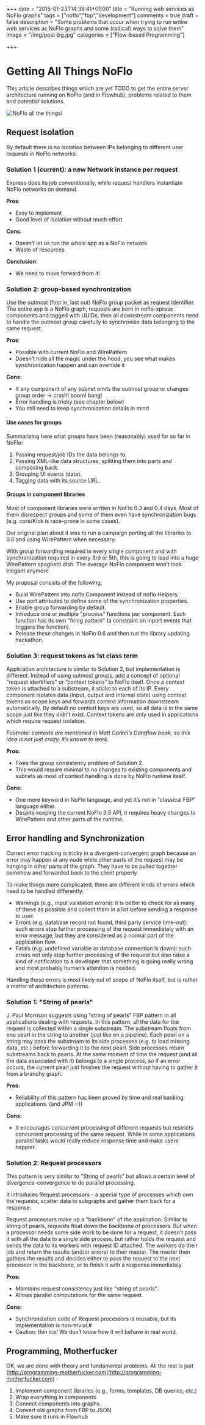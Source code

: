 +++
date = "2015-01-23T14:38:41+01:00"
title = "Running web services as NoFlo graphs"
tags = ["noflo","fbp","development"]
comments = true
draft = false
description = "Some problems that occur when trying to run entire web services as NoFlo graphs and some (radical) ways to solve them"
image = "/img/post-bg.jpg"
categories = ["Flow-based Programming"]

+++

# Getting All Things NoFlo

This article describes things which are yet TODO to get the entire server architecture running on NoFlo (and in Flowhub), problems related to them and potential solutions.

![NoFlo all the things!](/img/post/noflo_all_the_things.png)

## Request Isolation

By default there is no isolation between IPs belonging to different user requests in NoFlo networks.

### Solution 1 (current): a new Network instance per request

Express does its job conventionally, while request handlers instantiate NoFlo networks on demand.

**Pros**:

* Easy to implement
* Good level of isolation without much effort

**Cons**:

* Doesn’t let us run the whole app as a NoFlo network
* Waste of resources

**Conclusion**:

* We need to move forward from it!

### Solution 2: group-based synchronization

Use the outmost (first in, last out) NoFlo group packet as request identifier. The entire app is a NoFlo graph, requests are born in noflo-xpress components and tagged with UUIDs, then all downstream components need to handle the outmost group carefully to synchronize data belonging to the same request.

**Pros**:

* Possible with current NoFlo and WirePattern
* Doesn’t hide all the magic under the hood, you see what makes synchronization happen and can override it

**Cons**:

* If any component of any subnet omits the outmost group or changes group order -> crash! boom! bang!
* Error handling is tricky (see chapter below)
* You still need to keep synchronization details in mind

#### Use cases for groups

Summarizing here what groups have been (reasonably) used for so far in NoFlo:

1. Passing request/job IDs the data belongs to.
2. Passing XML-like data structures, splitting them into parts and composing back.
3. Grouping UI events (<graph><event>data</event></graph>).
4. Tagging data with its source URL.

#### Groups in component libraries

Most of component libraries were written in NoFlo 0.3 and 0.4 days. Most of them disrespect groups and some of them even have synchronization bugs (e.g. core/Kick is race-prone in some cases).

Our original plan about it was to run a campaign porting all the libraries to 0.5 and using WirePattern when necessary.

With group forwarding required in every single component and with synchronization required in every 3rd or 5th, this is going to lead into a huge WirePattern spaghetti dish. The average NoFlo component won’t look elegant anymore.

My proposal consists of the following:

* Build WirePattern into noflo.Component instead of noflo.Helpers.
* Use port attributes to define some of the synchronization properties.
* Enable group forwarding by default.
* Introduce one or multiple "process" functions per component. Each function has its own “firing pattern” (a constraint on inport events that triggers the function).
* Release these changes in NoFlo 0.6 and then run the library updating hackathon.

### Solution 3: request tokens as 1st class term

Application architecture is similar to Solution 2, but implementation is different. Instead of using outmost groups, add a concept of optional "request identifiers" or “context tokens” to NoFlo itself. Once a context token is attached to a substream, it sticks to each of its IP. Every component isolates data (input, output and internal state) using context tokens as scope keys and forwards context information downstream automatically. By default no context keys are used, so all data is in the same scope just like they didn’t exist. Context tokens are only used in applications which require request isolation.

*Footnote: contexts are mentioned in Matt Carkci’s Dataflow book, so this idea is not just crazy, it’s known to work.*

**Pros:**

* Fixes the group consistency problem of Solution 2.
* This would require minimal to no changes to existing components and subnets as most of context handling is done by NoFlo runtime itself.

**Cons:**

* One more keyword in NoFlo language, and yet it’s not in "classical FBP" language either.
* Despite keeping the current NoFlo 0.5 API, it requires heavy changes to WirePattern and other parts of the runtime.

## Error handling and Synchronization

Correct error tracking is tricky in a divergent-convergent graph because an error may happen at any node while other parts of the request may be hanging in other parts of the graph. They have to be pulled together somehow and forwarded back to the client properly.

To make things more complicated, there are different kinds of errors which need to be handled differently:

* Warnings (e.g., input validation errors): it is better to check for as many of these as possible and collect them in a list before sending a response to user.
* Errors (e.g. database record not found, third party service time-out): such errors stop further processing of the request immediately with an error message, but they are considered as a normal part of the application flow.
* Fatals (e.g. undefined variable or database connection is down): such errors not only stop further processing of the request but also raise a kind of notification to a developer that something is going really wrong and most probably human’s attention is needed.

Handling these errors is most likely out of scope of NoFlo itself, but is rather a matter of architecture patterns.

### Solution 1: "String of pearls"

J. Paul Morrison suggests using "string of pearls" FBP pattern in all applications dealing with requests. In this pattern, all the data for the request is collected within a single substream. The substream floats from one pearl in the string to another (just like on a pipeline). Each pearl on a string may pass the substream to its side processes (e.g. to load missing data, etc.) before forwarding it to the next pearl. Side processes return substreams back to pearls. At the same moment of time the request (and all the data associated with it) belongs to a single process, so if an error occurs, the current pearl just finishes the request without having to gather it from a branchy graph.

**Pros:**

* Reliability of this pattern has been proved by time and real banking applications. (and JPM :-))

**Cons:**

* It encourages concurrent processing of different requests but restricts concurrent processing of the same request. While in some applications parallel tasks would really reduce response time and make users happier.

### Solution 2: Request processors

This pattern is very similar to "String of pearls" but allows a certain level of divergence-convergence to do parallel processing.

It introduces Request processors - a special type of processes which own the requests, scatter data to subgraphs and gather them back for a response.

Request processors make up a "backbone" of the application. Similar to string of pearls, requests float down the backbone of processors. But when a processor needs some side work to be done for a request, it doesn’t pass it with all the data to a single side process, but rather holds the request and sends the data to its workers with request ID attached. The workers do their job and return the results (and/or errors) to their master. The master then gathers the results and decides either to pass the request to the next processor in the backbone, or to finish it with a response immediately.

**Pros:**

* Maintains request consistency just like "string of pearls".
* Allows parallel computations for the same request.

**Cons:**

* Synchronization code of Request processors is reusable, but its implementation is non-trivial.#
* Caution: thin ice! We don’t know how it will behave in real world.

## Programming, Motherfucker

OK, we are done with theory and fundamental problems. All the rest is just [http://programming-motherfucker.com](http://programming-motherfucker.com)

1. Implement component libraries (e.g., forms, templates, DB queries, etc.)
2. Wrap everything in components
3. Connect components into graphs
4. Convert old graphs from FBP to JSON
5. Make sure it runs in Flowhub
